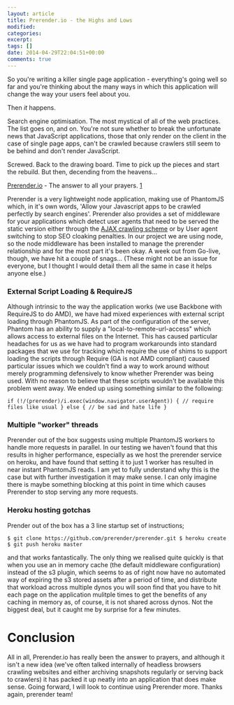 ```yaml
---
layout: article
title: Prerender.io - the Highs and Lows
modified:
categories:
excerpt:
tags: []
date: 2014-04-29T22:04:51+00:00
comments: true
---
```


So you're writing a killer single page application - everything's going well so far and you're thinking about the many ways in which this application will change the way your users feel about you.

Then *it* happens.

Search engine optimisation. The most mystical of all of the web practices. The list goes on, and on. You're not sure whether to break the unfortunate news that JavaScript applications, those that only render on the client in the case of single page apps, can't be crawled because crawlers still seem to be behind and don't render JavaScript.

Screwed. Back to the drawing board. Time to pick up the pieces and start the rebuild. But then, decending from the heavens...

[Prerender.io](https://prerender.io/) - The answer to all your prayers. [1]

Prerender is a very lightweight node application, making use of PhantomJS which, in it's own words, 'Allow your Javascript apps to be crawled perfectly by search engines'. Prerender also provides a set of middleware for your applications which detect user agents that need to be served the static version either through the [AJAX crawling scheme](https://support.google.com/webmasters/answer/174992?hl=en) or by User agent switching to stop SEO cloaking penalties. In our project we are using node, so the node middleware has been installed to manage the prerender relationship and for the most part it's been okay. A week out from Go-live, though, we have hit a couple of snags... (These might not be an issue for everyone, but I thought I would detail them all the same in case it helps anyone else.)

### External Script Loading & RequireJS
Although intrinsic to the way the application works (we use Backbone with RequireJS to do AMD), we have had mixed experiences with external script loading through PhantomJS. As part of the configuration of the server, Phantom has an ability to supply a "local-to-remote-url-access" which allows access to external files on the Internet. This has caused particular headaches for us as we have had to program workarounds into standard packages that we use for tracking which require the use of shims to support loading the scripts through Require (GA is not AMD compliant) caused particular issues which we couldn't find a way to work around without merely programming defensively to know whether Prerender was being used. With no reason to believe that these scripts wouldn't be available this problem went away. We ended up using something similar to the following:

`if (!/(prerender)/i.exec(window.navigator.userAgent)) {
	// require files like usual
} else {
    // be sad and hate life
}`

### Multiple "worker" threads
Prerender out of the box suggests using multiple PhantomJS workers to handle more requests in parallel. In our testing we haven't found that this results in higher performance, especially as we host the prerender service on heroku, and have found that setting it to just 1 worker has resulted in near instant PhantomJS reads. I am yet to fully understand why this is the case but with further investigation it may make sense. I can only imagine there is maybe something blocking at this point in time which causes Prerender to stop serving any more requests.

### Heroku hosting gotchas
Prender out of the box has a 3 line startup set of instructions;

`$ git clone https://github.com/prerender/prerender.git
$ heroku create
$ git push heroku master`

and that works fantastically. The only thing we realised quite quickly is that when you use an in memory cache (the default middleware configuration) instead of the s3 plugin, which seems to as of right now have no automated way of expiring the s3 stored assets after a period of time, and distribute that workload across multiple dynos you will soon find that you have to hit each page on the application mulitple times to get the benefits of any caching in memory as, of course, it is not shared across dynos. Not the biggest deal, but it caught me by surprise for a few minutes.

# Conclusion

All in all, Prerender.io has really been the answer to prayers, and although it isn't a new idea (we've often talked internally of headless browsers crawling websites and either archiving snapshots regularly or serving back to crawlers) it has packed it up neatly into an application that does make sense. Going forward, I will look to continue using Prerender more. Thanks again, prerender team!

[1]:https://github.com/prerender/prerender
